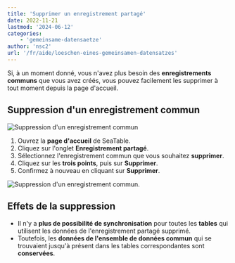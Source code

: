 ```yaml
---
title: 'Supprimer un enregistrement partagé'
date: 2022-11-21
lastmod: '2024-06-12'
categories:
    - 'gemeinsame-datensaetze'
author: 'nsc2'
url: '/fr/aide/loeschen-eines-gemeinsamen-datensatzes'
---
```


Si, à un moment donné, vous n'avez plus besoin des **enregistrements communs** que vous avez créés, vous pouvez facilement les supprimer à tout moment depuis la page d'accueil.

## Suppression d'un enregistrement commun

![Suppression d'un enregistrement commun](https://seatable.io/wp-content/uploads/2022/11/screnshot-common-datasets-3.png)

1. Ouvrez la **page d'accueil** de SeaTable.
2. Cliquez sur l'onglet **Enregistrement partagé**.
3. Sélectionnez l'enregistrement commun que vous souhaitez **supprimer**.
4. Cliquez sur les **trois points**, puis sur **Supprimer**.
5. Confirmez à nouveau en cliquant sur **Supprimer**.

![Suppression d'un enregistrement commun.](https://seatable.io/wp-content/uploads/2022/11/delete-a-common-dataset-1.png)

## Effets de la suppression

- Il n'y a **plus de possibilité de synchronisation** pour toutes les **tables** qui utilisent les données de l'enregistrement partagé supprimé.
- Toutefois, les **données de l'ensemble de données commun** qui se trouvaient jusqu'à présent dans les tables correspondantes sont **conservées**.
